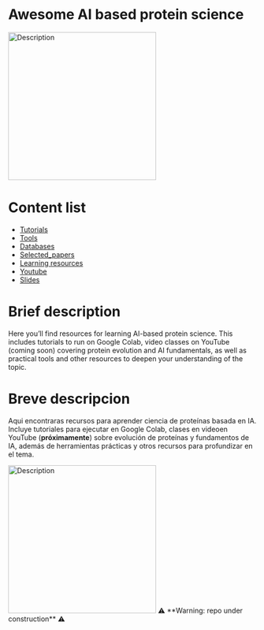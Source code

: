 # Awesome AI based protein science
<img src="https://github.com/miangoar/ciencia-de-proteinas-basada-en-IA/blob/main/img/roadmap.png" alt="Description" width="300" height="auto">

# Content list
- [Tutorials](./tutorials)
- [Tools](./tools)
- [Databases](./databases)
- [Selected_papers](./selected_papers)
- [Learning resources](./learning_resources)
- [Youtube](./youtube)
- [Slides](./slides)

# Brief description
Here you’ll find resources for learning AI-based protein science. This includes tutorials to run on Google Colab, video classes on YouTube (coming soon) covering protein evolution and AI fundamentals, as well as practical tools and other resources to deepen your understanding of the topic.

# Breve descripcion  
Aqui encontraras recursos para aprender ciencia de proteínas basada en IA. Incluye tutoriales para ejecutar en Google Colab, clases en videoen YouTube (**próximamente**) sobre evolución de proteínas y fundamentos de IA, además de herramientas prácticas y otros recursos para profundizar en el tema.

<img src="https://miangoar.github.io/images/robot_ml.png" alt="Description" width="300" height="auto">
⚠️ **Warning: repo under construction** ⚠️

  











